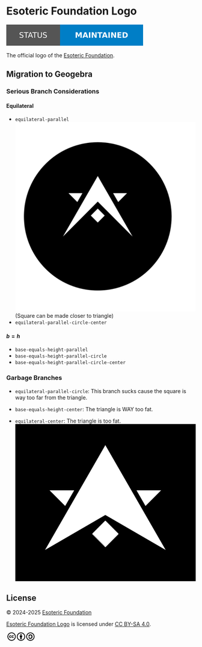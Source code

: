 # Esoteric Foundation Logo

[![Project status: maintained][status]][root]

The official logo of the [Esoteric Foundation][author].

## Migration to Geogebra

### Serious Branch Considerations

#### Equilateral

- `equilateral-parallel`
  ![Equilateral parallel logo](./assets/images/screenshots/logo/equilateral-parallel.png)
  (Square can be made closer to triangle)
- `equilateral-parallel-circle-center`

#### $b = h$

- `base-equals-height-parallel`
- `base-equals-height-parallel-circle`
- `base-equals-height-parallel-circle-center`

### Garbage Branches

- `equilateral-parallel-circle`:
  This branch sucks cause the square is way too far from the triangle.

- `base-equals-height-center`:
  The triangle is WAY too fat.

- `equilateral-center`:
  The triangle is too fat.
  ![Equilateral center logo](./assets/images/screenshots/logo/equilateral-center.png)

## License

<p xmlns:cc="http://creativecommons.org/ns#" xmlns:dct="http://purl.org/dc/terms/">
  &copy; 2024-2025 <a rel="cc:attributionURL dct:creator" property="cc:attributionName" href="https://esoteric.foundation">Esoteric Foundation</a>

  <a property="dct:title" rel="cc:attributionURL" href="./">Esoteric Foundation Logo</a> is licensed under <a href="./LICENSE" target="_blank" rel="license noopener noreferrer" style="display: inline-block">CC BY-SA 4.0</a>.

  <a href="https://creativecommons.org/"><img style="height: 22px !important; margin-left: 3px; vertical-align: middle" src="./assets/images/icons/cc/cc.svg" alt="Creative Commons logo" /><a href="https://creativecommons.org/licenses/by-sa/4.0/deed.en"><img style="height: 22px !important; margin-left: 3px; vertical-align: middle" src="./assets/images/icons/cc/by.svg" alt="Creative Commons Attribution icon" /></a><a href="https://creativecommons.org/licenses/by-sa/4.0/deed.en"><img style="height: 22px !important; margin-left: 3px; vertical-align: middle" src="./assets/images/icons/cc/sa.svg" alt="Creative Commons ShareAlike icon" /></a>
</p>

<!-- Link aliases -->

[root]: /

[author]: https://esoteric.foundation

<!-- Badges -->

[status]: ./assets/images/badges/status.svg

